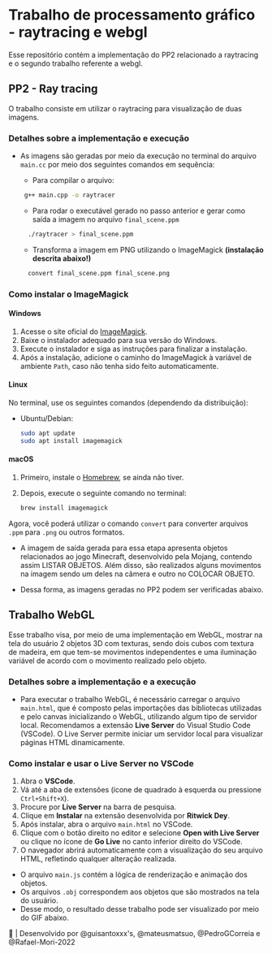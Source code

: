 # Trabalho de processamento gráfico - raytracing e webgl
Esse repositório contém a implementação do PP2 relacionado a raytracing e o segundo trabalho referente a webgl.

## PP2 - Ray tracing
O trabalho consiste em utilizar o raytracing para visualização de duas imagens.

### Detalhes sobre a implementação e execução
* As imagens são geradas por meio da execução no terminal do arquivo `main.cc` por meio dos seguintes comandos em sequência:
  * Para compilar o arquivo:
   ```bash
    g++ main.cpp -o raytracer
    ```
  * Para rodar o executável gerado no passo anterior e gerar como saída a imagem no arquivo `final_scene.ppm`

  ```bash
    ./raytracer > final_scene.ppm
    ```
  * Transforma a imagem em PNG utilizando o ImageMagick <strong>(instalação descrita abaixo!)</strong>
  ```bash
    convert final_scene.ppm final_scene.png
    ```
    

### Como instalar o ImageMagick

#### Windows
1. Acesse o site oficial do [ImageMagick](https://imagemagick.org/script/download.php#windows).
2. Baixe o instalador adequado para sua versão do Windows.
3. Execute o instalador e siga as instruções para finalizar a instalação.
4. Após a instalação, adicione o caminho do ImageMagick à variável de ambiente `Path`, caso não tenha sido feito automaticamente.

#### Linux
No terminal, use os seguintes comandos (dependendo da distribuição):

- Ubuntu/Debian:
    ```bash
    sudo apt update
    sudo apt install imagemagick
    ```

#### macOS
1. Primeiro, instale o [Homebrew](https://brew.sh/), se ainda não tiver.
2. Depois, execute o seguinte comando no terminal:
   
    ```bash
    brew install imagemagick
    ```

Agora, você poderá utilizar o comando `convert` para converter arquivos `.ppm` para `.png` ou outros formatos.

* A imagem de saída gerada para essa etapa apresenta objetos relacionados ao jogo Minecraft, desenvolvido pela Mojang, contendo assim LISTAR OBJETOS. Além disso, são realizados alguns movimentos na imagem sendo um deles na câmera e outro no COLOCAR OBJETO.

* Dessa forma, as imagens geradas no PP2 podem ser verificadas abaixo.

## Trabalho WebGL
Esse trabalho visa, por meio de uma implementação em WebGL, mostrar na tela do usuário 2 objetos 3D com texturas, sendo dois cubos com textura de madeira, em que tem-se movimentos independentes e uma iluminação variável de acordo com o movimento realizado pelo objeto.

### Detalhes sobre a implementação e a execução
* Para executar o trabalho WebGL, é necessário carregar o arquivo `main.html`, que é composto pelas importações das bibliotecas utilizadas e pelo canvas inicializando o WebGL, utilizando algum tipo de servidor local. Recomendamos a extensão **Live Server** do Visual Studio Code (VSCode). O Live Server permite iniciar um servidor local para visualizar páginas HTML dinamicamente.

### Como instalar e usar o Live Server no VSCode

1. Abra o **VSCode**.
2. Vá até a aba de extensões (ícone de quadrado à esquerda ou pressione `Ctrl+Shift+X`).
3. Procure por **Live Server** na barra de pesquisa.
4. Clique em **Instalar** na extensão desenvolvida por **Ritwick Dey**.
5. Após instalar, abra o arquivo `main.html` no VSCode.
6. Clique com o botão direito no editor e selecione **Open with Live Server** ou clique no ícone de **Go Live** no canto inferior direito do VSCode.
7. O navegador abrirá automaticamente com a visualização do seu arquivo HTML, refletindo qualquer alteração realizada.

* O arquivo `main.js` contém a lógica de renderização e animação dos objetos.
* Os arquivos `.obj` correspondem aos objetos que são mostrados na tela do usuário.
* Desse modo, o resultado desse trabalho pode ser visualizado por meio do GIF abaixo.

🚀 | Desenvolvido por @guisantoxxx's, @mateusmatsuo, @PedroGCorreia e @Rafael-Mori-2022
